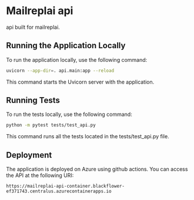 # Mailreplai api

api built for mailreplai.

## Running the Application Locally

To run the application locally, use the following command:

```bash
uvicorn --app-dir=. api.main:app --reload
```
This command starts the Uvicorn server with the application.

## Running Tests
To run the tests locally, use the following command:

```bash
python -m pytest tests/test_api.py
```
This command runs all the tests located in the tests/test_api.py file.

## Deployment
The application is deployed on Azure using github actions. You can access the API at the following URI:
```
https://mailreplai-api-container.blackflower-ef371743.centralus.azurecontainerapps.io
```
